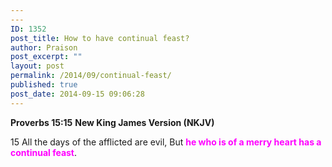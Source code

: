 ```yaml
---
---
ID: 1352
post_title: How to have continual feast?
author: Praison
post_excerpt: ""
layout: post
permalink: /2014/09/continual-feast/
published: true
post_date: 2014-09-15 09:06:28
---
```

<strong>Proverbs 15:15</strong>
<strong> New King James Version (NKJV)</strong>

15 All the days of the afflicted are evil,
But <span style="color: #ff00ff;"><strong>he who is of a merry heart has a continual feast</strong></span>.